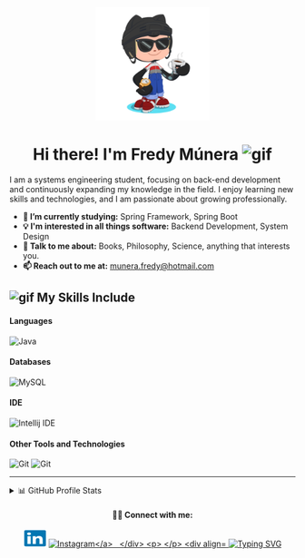 <!-- HEADER -->
<div>
  <div align="center">
      <img src="https://raw.githubusercontent.com/AhmedFathyDev/AhmedFathyDev/main/GitHub.png" alt="GitHub Octocat Drinking a Cup of Coffee" height="200">
  </div>
  <h1 align="center">Hi there! I'm Fredy Múnera <img src="https://media.giphy.com/media/hvRJCLFzcasrR4ia7z/giphy.gif" width="35" alt="gif"></h1>
  
  <p>I am a systems engineering student, focusing on back-end development and continuously expanding my knowledge in the field. I enjoy learning new skills and technologies, and I am passionate about growing professionally.</p>
  <ul>
    <li><strong>🔭 I’m currently studying:</strong> Spring Framework, Spring Boot</li>
    <li><strong>💡 I'm interested in all things software:</strong> Backend Development, System Design</li>
    <li><strong>💬 Talk to me about:</strong> Books, Philosophy, Science, anything that interests you.</li>
    <li><strong>📫 Reach out to me at:</strong> <a href="mailto:munera.fredy@hotmail.com">munera.fredy@hotmail.com</a></li>
  </ul>
</div>

<!-- SKILLS -->
<section>
  <h2>
    <img src="https://raw.githubusercontent.com/7oSkaaa/7oSkaaa/refs/heads/main/Images/about_me.gif" width="40" alt="gif">
    My Skills Include
  </h2>

  <h4>Languages</h4>
  <span>
    <img src="https://img.shields.io/badge/JAVA-white?style=for-the-badge&logo=openjdk&labelColor=black&color=FFD546" alt="Java">
  </span>

  <h4>Databases</h4>
  <span>
    <img src="https://img.shields.io/badge/MySQL-white?style=for-the-badge&logo=mysql&logoColor=white&logoSize=auto&labelColor=black&color=0388EA" alt="MySQL">
  </span>  
  
  <h4>IDE</h4>
  <span>
    <img src="https://img.shields.io/badge/INTELLIJ%20IDEA-white?style=for-the-badge&logo=intellijidea&logoColor=white&logoSize=auto&labelColor=black&color=B71DD5" alt="Intellij IDE">
  </span>
  
  <h4>Other Tools and Technologies</h4>
  <span>
    <img src="https://img.shields.io/badge/GIT-white?style=for-the-badge&logo=git&logoColor=white&logoSize=auto&labelColor=black&color=FA3C15" alt="Git">
    <img src="https://img.shields.io/badge/GITHUB-white?style=for-the-badge&logo=github&logoColor=white&logoSize=auto&labelColor=black&color=black&link=https%3A%2F%2Fgithub.com%2FFredyM7%2F" alt="Git">
  </span>

</section>

<hr>

<!-- FOOTER -->
<div>
  <details>
    <summary>📊 GitHub Profile Stats</summary>
    <br/>
    <img alt="FredyM7's Github Stats" src="https://github-readme-stats.vercel.app/api?username=FredyM7&show_icons=true&count_private=true&hide=" />
    <img src="https://github-readme-streak-stats.herokuapp.com/?user=FredyM7&theme=light&date_format=j%20M%5B%20Y%5D&currStreakLabel=6FDA44&fire=6FDA44&ring=6FDA44" alt="GitHub Streak Stats" height="200" />
  </details>
  
  <div align="center">
    <h4 align="center">🙋‍♂️ Connect with me:</h4>
    <a target="_blank" href="https://www.linkedin.com"><img src="https://raw.githubusercontent.com/devicons/devicon/6910f0503efdd315c8f9b858234310c06e04d9c0/icons/linkedin/linkedin-original.svg" height="30" 
       width="40" alt="LinkedIn"></a>
    <a target="_blank" href="https://instagram.com/"><img src="https://raw.githubusercontent.com/rahuldkjain/github-profile-readme-generator/master/src/images/icons/Social/instagram.svg" height="30" width="40" alt="Instagram</a>
    &nbsp;
  </div>

  &nbsp;
  
  <div align="center">
    <img src="https://readme-typing-svg.herokuapp.com?font=Fira+Code&weight=100&duration=3000&pause=1000&color=BDBDBD&width=435&lines=Thanks+for+visiting+my+GitHub+profile!" alt="Typing SVG"/>
  </div>

</div>

<!--
USED:
1. Typing effect: https://readme-typing-svg.herokuapp.com/demo/
2. Badges: https://shields.io/badges/
3. Icons: https://github.com/devicons/devicon/tree/master/icons

-->
